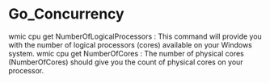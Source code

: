 # Go_Concurrency

wmic cpu get NumberOfLogicalProcessors : This command will provide you with the number of logical processors (cores) available on your Windows system.
wmic cpu get NumberOfCores : The number of physical cores (NumberOfCores) should give you the count of physical cores on your processor.
